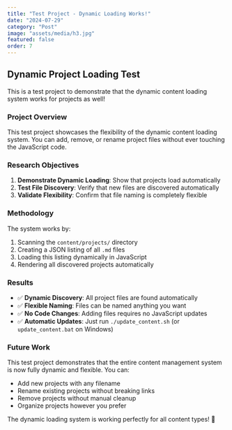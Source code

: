 ```yaml
---
title: "Test Project - Dynamic Loading Works!"
date: "2024-07-29"
category: "Post"
image: "assets/media/h3.jpg"
featured: false
order: 7
---
```


## Dynamic Project Loading Test

This is a test project to demonstrate that the dynamic content loading system works for projects as well!

### Project Overview

This test project showcases the flexibility of the dynamic content loading system. You can add, remove, or rename project files without ever touching the JavaScript code.

### Research Objectives

1. **Demonstrate Dynamic Loading**: Show that projects load automatically
2. **Test File Discovery**: Verify that new files are discovered automatically
3. **Validate Flexibility**: Confirm that file naming is completely flexible

### Methodology

The system works by:
1. Scanning the `content/projects/` directory
2. Creating a JSON listing of all `.md` files
3. Loading this listing dynamically in JavaScript
4. Rendering all discovered projects automatically

### Results

- ✅ **Dynamic Discovery**: All project files are found automatically
- ✅ **Flexible Naming**: Files can be named anything you want
- ✅ **No Code Changes**: Adding files requires no JavaScript updates
- ✅ **Automatic Updates**: Just run `./update_content.sh` (or `update_content.bat` on Windows)

### Future Work

This test project demonstrates that the entire content management system is now fully dynamic and flexible. You can:

- Add new projects with any filename
- Rename existing projects without breaking links
- Remove projects without manual cleanup
- Organize projects however you prefer

The dynamic loading system is working perfectly for all content types! 🚀 